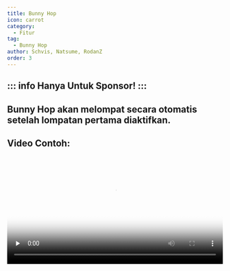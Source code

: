 ```yaml
---
title: Bunny Hop
icon: carrot
category:
  - Fitur
tag:
  - Bunny Hop
author: Schvis, Natsume, RodanZ
order: 3
---
```

::: info Hanya Untuk Sponsor!
:::
---
## Bunny Hop akan melompat secara otomatis setelah lompatan pertama diaktifkan.

## Video Contoh:

<video controls preload="none" width="100%" poster="https://nextcloud.atruicardona.xyz/s/5NYq9Rcf7852oJD/preview"><source src="https://nextcloud.atruicardona.xyz/s/5NYq9Rcf7852oJD/download" type="video/mp4"></video>